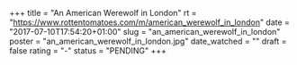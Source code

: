 +++
title = "An American Werewolf in London"
rt = "https://www.rottentomatoes.com/m/american_werewolf_in_london"
date = "2017-07-10T17:54:20+01:00"
slug = "an_american_werewolf_in_london"
poster = "an_american_werewolf_in_london.jpg"
date_watched = ""
draft = false
rating = "-"
status = "PENDING"
+++